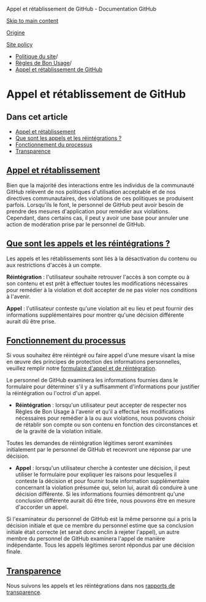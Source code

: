Appel et rétablissement de GitHub - Documentation GitHub

[Skip to main content](#main-content)

[Origine](/fr)

[Site policy](/fr/site-policy)

* [Politique du site](/fr/site-policy)/
* [Règles de Bon Usage](/fr/site-policy/acceptable-use-policies)/
* [Appel et rétablissement de GitHub](/fr/site-policy/acceptable-use-policies/github-appeal-and-reinstatement)

Appel et rétablissement de GitHub
==========

Dans cet article
----------

* [Appel et rétablissement](#appeal-and-reinstatement)
* [Que sont les appels et les réintégrations ?](#what-are-appeals-and-reinstatements)
* [Fonctionnement du processus](#how-this-works)
* [Transparence](#transparency)

[Appel et rétablissement](#appeal-and-reinstatement)
----------

Bien que la majorité des interactions entre les individus de la communauté GitHub relèvent de nos politiques d'utilisation acceptable et de nos directives communautaires, des violations de ces politiques se produisent parfois. Lorsqu'ils le font, le personnel de GitHub peut avoir besoin de prendre des mesures d'application pour remédier aux violations. Cependant, dans certains cas, il peut y avoir une base pour annuler une action de modération prise par le personnel de GitHub.

[Que sont les appels et les réintégrations ?](#what-are-appeals-and-reinstatements)
----------

Les appels et les rétablissements sont liés à la désactivation du contenu ou aux restrictions d'accès à un compte.

**Réintégration** : l'utilisateur souhaite retrouver l'accès à son compte ou à son contenu et est prêt à effectuer toutes les modifications nécessaires pour remédier à la violation et doit accepter de ne pas violer nos conditions à l'avenir.

**Appel** : l'utilisateur conteste qu'une violation ait eu lieu et peut fournir des informations supplémentaires pour montrer qu'une décision différente aurait dû être prise.

[Fonctionnement du processus](#how-this-works)
----------

Si vous souhaitez être réintégré ou faire appel d'une mesure visant la mise en œuvre des principes de protection des informations personnelles, veuillez remplir notre [formulaire d'appel et de réintégration](https://support.github.com/contact/reinstatement).

Le personnel de GitHub examinera les informations fournies dans le formulaire pour déterminer s'il y a suffisamment d'informations pour justifier la réintégration ou l'octroi d'un appel.

* **Réintégration** : lorsqu'un utilisateur peut accepter de respecter nos Règles de Bon Usage à l'avenir et qu'il a effectué les modifications nécessaires pour remédier à la ou aux violations, nous pouvons choisir de rétablir son compte ou son contenu en fonction des circonstances et de la gravité de la violation initiale.

Toutes les demandes de réintégration légitimes seront examinées initialement par le personnel de GitHub et recevront une réponse par une décision.

* **Appel** : lorsqu'un utilisateur cherche à contester une décision, il peut utiliser le formulaire pour expliquer les raisons pour lesquelles il conteste la décision et pour fournir toute information supplémentaire concernant la violation présumée qui, selon lui, aurait dû conduire à une décision différente. Si les informations fournies démontrent qu'une conclusion différente aurait dû être tirée, nous pouvons être en mesure d'accorder un appel.

Si l'examinateur du personnel de GitHub est la même personne qui a pris la décision initiale et que ce membre du personnel estime que sa conclusion initiale était correcte (et serait donc enclin à rejeter l'appel), un autre membre du personnel de GitHub examinera l'appel de manière indépendante. Tous les appels légitimes seront répondus par une décision finale.

[Transparence](#transparency)
----------

Nous suivons les appels et les réintégrations dans nos [rapports de transparence](https://github.blog/2022-01-27-2021-transparency-report/#Appeals_and_other_reinstatements).
